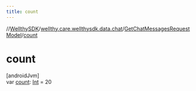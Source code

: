 ```yaml
---
title: count
---
```

//[WellthySDK](../../../index.html)/[wellthy.care.wellthysdk.data.chat](../index.html)/[GetChatMessagesRequestModel](index.html)/[count](count.html)



# count



[androidJvm]\
var [count](count.html): [Int](https://kotlinlang.org/api/latest/jvm/stdlib/kotlin/-int/index.html) = 20




